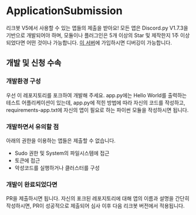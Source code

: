# ApplicationSubmission
리크봇 V5에서 사용할 수 있는 앱들의 제출을 받아요!
모든 앱은 Discord.py V1.7.3을 기반으로 개발되어야 하며, 모듈이나 플러그인은 5개 이상의 Star 및 제작한지 1주 이상 되었다면 어떤 것이나 가능합니다.
<a href="https://discord.gg/BJuMdGZKjF">이 서버</a>에 가입하시면 디버깅이 가능합니다.

## 개발 및 신청 수속
### 개발환경 구성
우선 이 레포지토리를 포크하여 개발해 주세요. app.py에는 Hello World를 출력하는 테스트 어플리케이션이 있는데, app.py에 적힌 방법에 따라 자신의 코드를 작성하고, requirements-app.txt에 자신의 앱이 필요로 하는 파이썬 모듈을 작성하시면 됩니다.

### 개발하면서 유의할 점
아래의 권한을 이용하는 앱들은 제출할 수 없습니다.
 * Sudo 권한 및 System의 파일시스템에 접근
 * 토큰에 접근
 * 악성코드를 실행하거나 클러스터를 구성

### 개발이 완료되었다면
PR을 제출하시면 됩니다. 자신의 포크된 레포지토리에 대해 앱의 이름과 설명을 간단히 작성하시면, PR이 성공적으로 제출되어 심사 이후 다음 리크봇 버전에서 적용됩니다.
